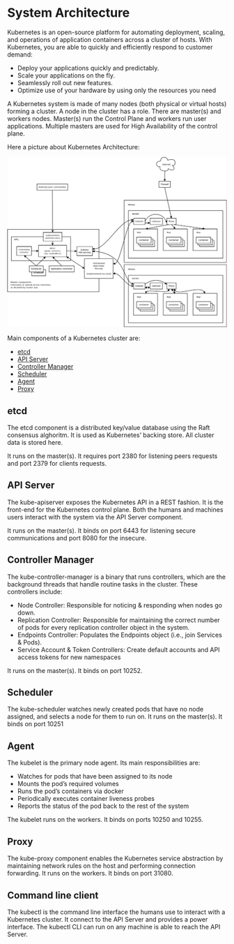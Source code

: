 # System Architecture
Kubernetes is an open-source platform for automating deployment, scaling, and operations of application containers across a cluster of hosts. With Kubernetes, you are able to quickly and efficiently respond to customer demand:

  * Deploy your applications quickly and predictably.
  * Scale your applications on the fly.
  * Seamlessly roll out new features.
  * Optimize use of your hardware by using only the resources you need

A Kubernetes system is made of many nodes (both physical or virtual hosts) forming a cluster. A node in the cluster has a role. There are master(s) and workers nodes. Master(s) run the Control Plane and workers run user applications. Multiple masters are used for High Availability of the control plane.

Here a picture about Kubernetes Architecture:

![](../img/architecture.png?raw=true)

Main components of a Kubernetes cluster are:

   * [etcd](#etcd)
   * [API Server](#api-server)
   * [Controller Manager](#controller-manager)
   * [Scheduler](#scheduler)
   * [Agent](#agent)
   * [Proxy](#proxy)
    
## etcd
The etcd component is a distributed key/value database using the Raft consensus alghoritm. It is used as Kubernetes’ backing store. All cluster data is stored here.

It runs on the master(s).
It requires port 2380 for listening peers requests and port 2379 for clients requests.

## API Server
The kube-apiserver exposes the Kubernetes API in a REST fashion. It is the front-end for the Kubernetes control plane. Both the humans and machines users interact with the system via the API Server component.

It runs on the master(s).
It binds on port 6443 for listening secure communications and port 8080 for the insecure.

## Controller Manager
The kube-controller-manager is a binary that runs controllers, which are the background threads that handle routine tasks in the cluster. These controllers include:

  * Node Controller: Responsible for noticing & responding when nodes go down.
  * Replication Controller: Responsible for maintaining the correct number of pods for every replication controller object in the system.
  * Endpoints Controller: Populates the Endpoints object (i.e., join Services & Pods).
  * Service Account & Token Controllers: Create default accounts and API access tokens for new namespaces

It runs on the master(s).
It binds on port 10252.

## Scheduler
The kube-scheduler watches newly created pods that have no node assigned, and selects a node for them to run on. It runs on the master(s). It binds on port 10251

## Agent
The kubelet is the primary node agent. Its main responsibilities are:

  * Watches for pods that have been assigned to its node
  * Mounts the pod’s required volumes
  * Runs the pod’s containers via docker 
  * Periodically executes container liveness probes
  * Reports the status of the pod back to the rest of the system

The kubelet runs on the workers. It binds on ports 10250 and 10255.

## Proxy
The kube-proxy component enables the Kubernetes service abstraction by maintaining network rules on the host and performing connection forwarding. It runs on the workers. It binds on port 31080.

## Command line client
The kubectl is the command line interface the humans use to interact with a Kubernetes cluster. It connect to the API Server and provides a power interface. The kubectl CLI can run on any machine is able to reach the API Server.

